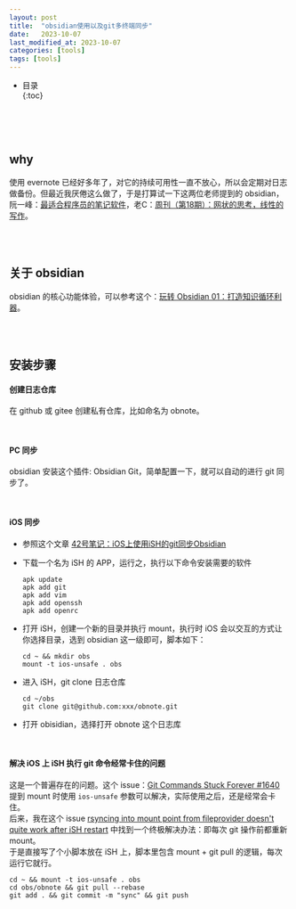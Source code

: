 ```yaml
---
layout: post
title:  "obsidian使用以及git多终端同步"
date:   2023-10-07
last_modified_at: 2023-10-07
categories: [tools]
tags: [tools]
---
```


* 目录  
{:toc}

<br>
<br>
<br>

## why
使用 evernote 已经好多年了，对它的持续可用性一直不放心，所以会定期对日志做备份。但最近我厌倦这么做了，于是打算试一下这两位老师提到的 obsidian，阮一峰：[最适合程序员的笔记软件](https://www.ruanyifeng.com/blog/2021/08/best-note-taking-software-for-programmers.html)，老C：[周刊（第18期）：网状的思考，线性的写作](https://www.codedump.info/post/20220612-weekly-18/)。

<br>
<br>

## 关于 obsidian
obsidian 的核心功能体验，可以参考这个：[玩转 Obsidian 01：打造知识循环利器](https://sspai.com/post/62414)。

<br>
<br>

## 安装步骤
#### 创建日志仓库   
在 github 或 gitee 创建私有仓库，比如命名为 obnote。

<br>

#### PC 同步
obsidian 安装这个插件: Obsidian Git，简单配置一下，就可以自动的进行 git 同步了。

<br>

#### iOS 同步   
* 参照这个文章 [42号笔记：iOS上使用iSH的git同步Obsidian](https://zhuanlan.zhihu.com/p/565028534)
* 下载一个名为 iSH 的 APP，运行之，执行以下命令安装需要的软件

    ```
    apk update
    apk add git
    apk add vim
    apk add openssh
    apk add openrc
    ```

* 打开 iSH，创建一个新的目录并执行 mount，执行时 iOS 会以交互的方式让你选择目录，选到 obsidian 这一级即可，脚本如下：
    ```
    cd ~ && mkdir obs
    mount -t ios-unsafe . obs
    ```

* 进入 iSH，git clone 日志仓库
    ```
    cd ~/obs
    git clone git@github.com:xxx/obnote.git
    ```

* 打开 obisidian，选择打开 obnote 这个日志库

<br>

#### 解决 iOS 上 iSH 执行 git 命令经常卡住的问题
这是一个普遍存在的问题。这个 issue：[Git Commands Stuck Forever #1640](https://github.com/ish-app/ish/issues/1640) 提到 mount 时使用 `ios-unsafe` 参数可以解决，实际使用之后，还是经常会卡住。   
后来，我在这个 issue [rsyncing into mount point from fileprovider doesn't quite work after iSH restart](https://github.com/ish-app/ish/issues/1581) 中找到一个终极解决办法：即每次 git 操作前都重新 mount。   
于是直接写了个小脚本放在 iSH 上，脚本里包含 mount + git pull 的逻辑，每次运行它就行。   

```
cd ~ && mount -t ios-unsafe . obs    
cd obs/obnote && git pull --rebase
git add . && git commit -m "sync" && git push
```

<br>

<br>
<br>
<br>